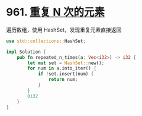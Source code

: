 # 961. [重复 N 次的元素](https://leetcode-cn.com/problems/n-repeated-element-in-size-2n-array/)

遍历数组，使用 HashSet，发现重复元素直接返回

```rust
use std::collections::HashSet;

impl Solution {
    pub fn repeated_n_times(a: Vec<i32>) -> i32 {
        let mut set = HashSet::new();
        for num in a.into_iter() {
            if !set.insert(num) {
                return num;
            }
        }
        0i32
    }
}
```

